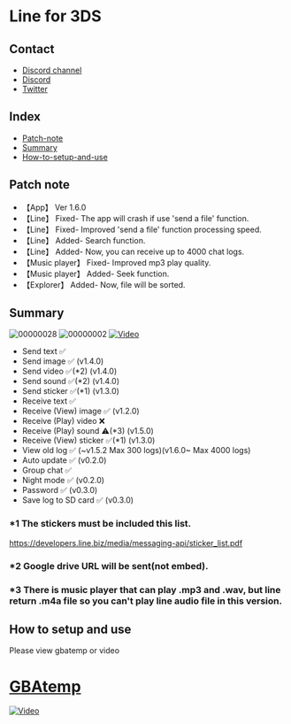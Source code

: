 # Line for 3DS

## Contact
* [Discord channel](https://discord.gg/EqK3Kpb)
* [Discord](https://discordapp.com/channels/@me/693778961087463544)
* [Twitter](https://twitter.com/nubesuko9300)

## Index
* [Patch-note](https://github.com/Core-2-Extreme/Line_for_3DS#Patch-note)
* [Summary](https://github.com/Core-2-Extreme/Line_for_3DS#summary)
* [How-to-setup-and-use](https://github.com/Core-2-Extreme/Line_for_3DS#How-to-setup-and-use)

## Patch note
* 【App】 Ver 1.6.0
* 【Line】 Fixed- The app will crash if use 'send a file' function.
* 【Line】 Fixed- Improved 'send a file' function processing speed.
* 【Line】 Added- Search function.
* 【Line】 Added- Now, you can receive up to 4000 chat logs.
* 【Music player】 Fixed- Improved mp3 play quality.
* 【Music player】 Added- Seek function.
* 【Explorer】 Added- Now, file will be sorted.

## Summary
![00000028](https://user-images.githubusercontent.com/45873899/85299815-b9bbfb80-b4e0-11ea-8ee1-7551cedd83d4.jpg)
![00000002](https://user-images.githubusercontent.com/45873899/77538658-676c3e00-6ee3-11ea-8a9a-9c37ee7ba69b.png)
[![Video](https://img.youtube.com/vi/4FMCwcwEEi8/0.jpg)](https://www.youtube.com/watch?v=4FMCwcwEEi8)

* Send text ✅
* Send image ✅ (v1.4.0)
* Send video ✅(*2) (v1.4.0)
* Send sound ✅(*2) (v1.4.0)
* Send sticker ✅(*1) (v1.3.0)
* Receive text ✅
* Receive (View) image ✅ (v1.2.0)
* Receive (Play) video ❌
* Receive (Play) sound ⚠(*3) (v1.5.0)
* Receive (View) sticker ✅(*1) (v1.3.0)
* View old log ✅ (~v1.5.2 Max 300 logs)(v1.6.0~ Max 4000 logs)
* Auto update ✅ (v0.2.0)
* Group chat ✅
* Night mode ✅ (v0.2.0)
* Password ✅ (v0.3.0)
* Save log to SD card ✅ (v0.3.0)

### *1 The stickers must be included this list.
https://developers.line.biz/media/messaging-api/sticker_list.pdf
### *2 Google drive URL will be sent(not embed).
### *3 There is music player that can play .mp3 and .wav, but line return .m4a file so you can't play line audio file in this version.

## How to setup and use
Please view gbatemp or video
# [GBAtemp](https://gbatemp.net/threads/line-for-3ds.539530)
[![Video](https://img.youtube.com/vi/1T90ZQxDnOc/0.jpg)](https://www.youtube.com/watch?v=1T90ZQxDnOc)
